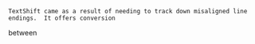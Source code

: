 ﻿
	TextShift came as a result of needing to track down misaligned line endings.  It offers conversion 
between